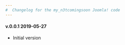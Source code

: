 ```yaml
--- 
#  Changelog for the my_n3tcomingsoon Joomla! code
---
```

<h4>v.0.0.1 2019-05-27</h4>
<ul>
<li>Initial version</li>
</ul>
